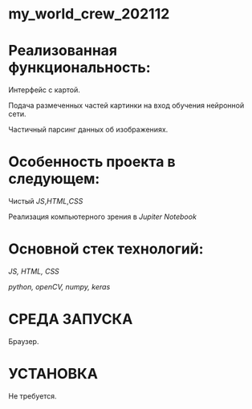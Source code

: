 # my_world_crew_202112

# Реализованная функциональность:
Интерфейс с картой.

Подача размеченных частей картинки на вход обучения нейронной сети.

Частичный парсинг данных об изображениях.

# Особенность проекта в следующем:
Чистый *JS*,*HTML*,*CSS*

Реализация компьютерного зрения в *Jupiter Notebook*

# Основной стек технологий:
*JS, HTML, CSS*

*python, openCV, numpy, keras*

# СРЕДА ЗАПУСКА
Браузер.

# УСТАНОВКА
Не требуется.
